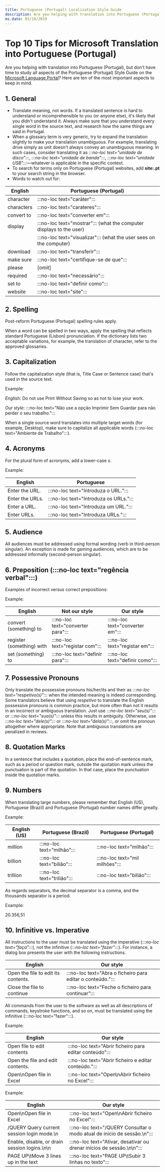 ```yaml
---
title: Portuguese (Portugal) Localization Style Guide
description: Are you helping with translation into Portuguese (Portugal), but don't have time to study all of the Portuguese (Portugal) Style Guide? Here are the ten most important aspects.
ms.date: 03/19/2019
---
```


# Top 10 Tips for Microsoft Translation into Portuguese (Portugal)

Are you helping with translation into Portuguese (Portugal), but don't have time to study all aspects of the Portuguese (Portugal) Style Guide on the [Microsoft Language Portal](../../reference/microsoft-style-guides.md)? Here are ten of the most important aspects to keep in mind.

## 1. General

- Translate meaning, not words. If a translated sentence is hard to understand or incomprehensible to you (or anyone else), it's likely that you didn't understand it. Always make sure that you understand every single word in the source text, and research how the same things are said in Portugal.
- When a glossary term is very generic, try to expand the translation slightly to make your translation unambiguous. For example, translating drive simply as unit doesn't always convey an unambiguous meaning. In such cases, consider translating it as _:::no-loc text="unidade de disco":::_, _:::no-loc text="unidade de banda":::_, _:::no-loc text="unidade USB":::_—whatever is applicable in the specific context.
- To search for terms only on Portuguese (Portugal) websites, add **site:.pt** to your search string in the browser.
- Words to watch out for:

|English|Portuguese (Portugal)|
|---|---|
|character|:::no-loc text="caráter":::|
|characters|:::no-loc text="carateres":::|
|convert to|:::no-loc text="converter em":::|
|display|:::no-loc text="mostrar"::: (what the computer displays to the user)
| |:::no-loc text="visualizar"::: (what the user sees on the computer)|
|download|:::no-loc text="transferir":::|
|make sure|:::no-loc text="certifique-se de que":::|
|please|[omit]|
|required|:::no-loc text="necessário":::|
|set to|:::no-loc text="definir como":::|
|website|:::no-loc text="site":::|

## 2. Spelling

Post-reform Portuguese (Portugal) spelling rules apply.

When a word can be spelled in two ways, apply the spelling that reflects standard Portuguese (Lisbon) pronunciation. If the dictionary lists two acceptable variations, for example, the translation of character, refer to the approved glossaries.

## 3. Capitalization

Follow the capitalization style (that is, Title Case or Sentence case) that's used in the source text.

Example:

_English_: Do not use Print Without Saving so as not to lose your work.

_Our style_: :::no-loc text="Não use a opção Imprimir Sem Guardar para não perder o seu trabalho.":::

When a single source word translates into multiple target words (for example, Desktop), make sure to capitalize all applicable words (:::no-loc text="Ambiente de Trabalho":::).

## 4. Acronyms 

For the plural form of acronyms, add a lower-case _s_.

Example:

|English|Portuguese|
|---|---|
|Enter the URL.|:::no-loc text="Introduza o URL.":::|
|Enter the URLs.|:::no-loc text="Introduza os URLs.":::|
|Enter a URL.|:::no-loc text="Introduza um URL.":::|
|Enter URLs.|:::no-loc text="Introduza URLs.":::|

## 5. Audience

All audiences must be addressed using formal wording (verb in third-person singular). An exception is made for gaming audiences, which are to be addressed informally (second-person singular).

## 6. Preposition (:::no-loc text="regência verbal":::)

Examples of incorrect versus correct prepositions:

Example:

|English|Not our style|Our style|
|---|---|---|
|convert (something) to|:::no-loc text="converter para":::|:::no-loc text="converter em":::|
|register (something) with|:::no-loc text="registar com":::|:::no-loc text="registar em":::|
|set (something) to|:::no-loc text="definir para":::|:::no-loc text="definir como":::|

## 7. Possessive Pronouns

Only translate the possessive pronouns his/her/its and their as _:::no-loc text="respetivo(s)":::_ when the intended meaning is indeed corresponding. Some translators believe that using _respetivo_ to translate the English possessive pronouns is common practice, but more often than not it results in an incorrect or ambiguous translation. Just use _:::no-loc text="seu(s)":::_ or _:::no-loc text="sua(s)":::_ unless this results in ambiguity. Otherwise, use _:::no-loc text="dele(s)":::_ or _:::no-loc text="dela(s)":::_, or omit the pronoun altogether where appropriate. Note that ambiguous translations are penalized in reviews.

## 8. Quotation Marks

In a sentence that includes a quotation, place the end-of-sentence mark, such as a period or question mark, outside the quotation mark unless the punctuation is part of the quotation. In that case, place the punctuation inside the quotation marks.

## 9. Numbers

When translating large numbers, please remember that English (US), Portuguese (Brazil) and Portuguese (Portugal) number names differ greatly.

Example:

|English (US)|Portuguese (Brazil)|Portuguese (Portugal)|
|---|---|---|
|million|:::no-loc text="milhão":::|:::no-loc text="milhão":::|
|billion|:::no-loc text="bilião":::|:::no-loc text="mil milhões":::|
|trillion|:::no-loc text="trilião":::|:::no-loc text="bilião":::|

As regards separators, the decimal separator is a comma, and the thousands separator is a period.  

Example:

20.356,51

## 10.  Infinitive vs. Imperative

All instructions to the user must be translated using the imperative (_:::no-loc text="faça":::_), not the infinitive (_:::no-loc text="fazer":::_). For instance, a dialog box presents the user with the following instructions.

|English|Our style|
|---|---|
|Open the file to edit its contents.|:::no-loc text="Abra o ficheiro para editar o conteúdo.":::|
|Close the file to continue|:::no-loc text="Feche o ficheiro para continuar":::|

All commands from the user to the software as well as all descriptions of commands, keystroke functions, and so on, must be translated using the infinitive (:::no-loc text="fazer":::).

Example:

|English|Our style|
|---|---|
|Open file to edit contents|:::no-loc text="Abrir ficheiro para editar conteúdo":::|
|Open the file and edit contents.|:::no-loc text="Abrir ficheiro e editar conteúdo.":::|
|Open\nOpen file in Excel|:::no-loc text="Open\nAbrir ficheiro no Excel":::|

Example:

|English|Our style|
|---|---|
|Open\nOpen file in Excel|:::no-loc text="Open\nAbrir ficheiro no Excel":::|
|/QUERY Query current session login mode.\n|:::no-loc text="/QUERY Consultar o modo atual de início de sessão.\n":::|
|Enable, disable, or drain session logins.\n\n|:::no-loc text="Ativar, desativar ou drenar inícios de sessão.\n\n":::|
|PAGE UP\tMove 3 lines up in the text|:::no-loc text="PAGE UP\tSubir 3 linhas no texto":::|
